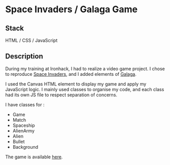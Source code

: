 # Space Invaders / Galaga Game

## Stack

HTML / CSS / JavaScript

## Description

During my training at Ironhack, I had to realize a video game project. I chose to reproduce [Space Invaders](https://fr.wikipedia.org/wiki/Space_Invaders), and I added elements of [Galaga](https://fr.wikipedia.org/wiki/Galaga).

I used the Canvas HTML element to display my game and apply my JavaScript logic. I mainly used classes to organise my code, and each class had its own JS file to respect separation of concerns.

I have classes for :

- Game
- Match
- Spaceship
- AlienArmy
- Alien
- Bullet
- Background

The game is available [here](https://arthurverot.com/SpaceInvaders-Galaga-Project1/).
